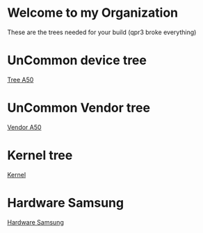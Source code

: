 # Welcome to my Organization

These are the trees needed for your build (qpr3 broke everything)

# UnCommon device tree

[Tree A50](https://github.com/GiovanYCringe-Experiments/android_device_samsung_a505f)

# UnCommon Vendor tree

[Vendor A50](https://github.com/GiovanYCringe-Experiments/android_vendor_samsung_a505f)

# Kernel tree

[Kernel](https://github.com/GiovanYCringe-Experiments/kernel_a50)

# Hardware Samsung

[Hardware Samsung](https://github.com/GiovanYCringe-Experiments/android_hardware_samsung)
